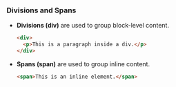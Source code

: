 ### Divisions and Spans
- **Divisions (div)** are used to group block-level content.
  ```html
  <div>
    <p>This is a paragraph inside a div.</p>
  </div>
  ```
- **Spans (span)** are used to group inline content.
  ```html
  <span>This is an inline element.</span>
  ```